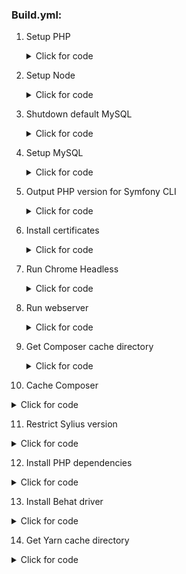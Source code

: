 ### Build.yml:
1. Setup PHP
   <details>
      <summary>Click for code</summary>

      ```YML
           -
              name: Setup PHP
              uses: shivammathur/setup-php@v2
              with:
                php-version: "${{ matrix.php }}"
                extensions: intl
                tools: flex, symfony
                coverage: none
      ```
   </details>

2. Setup Node
   <details>
      <summary>Click for code</summary>

      ```YML
          -
            name: Setup Node
            uses: actions/setup-node@v4
            with:
              node-version: "${{ matrix.node }}"
      ```
   </details>

3. Shutdown default MySQL
    <details>
      <summary>Click for code</summary>

      ```YML
          -
            name: Shutdown default MySQL
            run: sudo service mysql stop
      ```
   </details>

4. Setup MySQL
   <details>
      <summary>Click for code</summary>

      ```YML
          -
            name: Setup MySQL
            uses: mirromutth/mysql-action@v1.1
            with:
              mysql version: "${{ matrix.mysql }}"
              mysql root password: "root"
      ```
   </details>

5. Output PHP version for Symfony CLI
   <details>
      <summary>Click for code</summary>

      ```YML
          -
            name: Output PHP version for Symfony CLI
            run: php -v | head -n 1 | awk '{ print $2 }' > .php-version
      ```
   </details>
6. Install certificates
   <details>
      <summary>Click for code</summary>

      ```YML
          -
            name: Install certificates
            run: symfony server:ca:install
      ```
   </details>

7. Run Chrome Headless
   <details>
      <summary>Click for code</summary>

      ```YML
         -
            name: Run Chrome Headless
            run: google-chrome-stable --enable-automation --disable-background-networking --no-default-browser-check --no-first-run --disable-popup-blocking --disable-default-apps --allow-insecure-localhost --disable-translate --disable-extensions --no-sandbox --enable-features=Metal --headless --remote-debugging-port=9222 --window-size=2880,1800 --proxy-server='direct://' --proxy-bypass-list='*' http://127.0.0.1 > /dev/null 2>&1 &
      ```
   </details>

8. Run webserver
   <details>
      <summary>Click for code</summary>

      ```YML
          -
            name: Run webserver
            run: (cd tests/Application && symfony server:start --port=8080 --dir=public --daemon)
      ```
   </details>
9. Get Composer cache directory
   <details>
      <summary>Click for code</summary>

      ```YML
           -
             name: Get Composer cache directory
             id: composer-cache
             run: echo "dir=$(composer config cache-files-dir)" >> $GITHUB_OUTPUT
      ```
   </details>

10. Cache Composer
   <details>
      <summary>Click for code</summary>

      ```YML
          -
            name: Cache Composer
            uses: actions/cache@v4
            with:
              path: ${{ steps.composer-cache.outputs.dir }}
              key: ${{ runner.os }}-php-${{ matrix.php }}-composer-${{ hashFiles('**/composer.json **/composer.lock') }}
              restore-keys: |
                 ${{ runner.os }}-php-${{ matrix.php }}-composer-
      ```
   </details>

11. Restrict Sylius version
   <details>
      <summary>Click for code</summary>

      ```YML
          -
            name: Restrict Sylius version
            if: matrix.sylius != ''
            run: composer require "sylius/sylius:${{ matrix.sylius }}" --no-update --no-scripts --no-interaction
   
      ```
   </details>

12. Install PHP dependencies
   <details>
      <summary>Click for code</summary>

      ```YML
          -
            name: Install PHP dependencies
            run: composer install --no-interaction
            env:
                SYMFONY_REQUIRE: ${{ matrix.symfony }}
      ```
   </details>

13. Install Behat driver
   <details>
      <summary>Click for code</summary>

      ```YML
          -
           name: Install Behat driver
           run: vendor/bin/bdi browser:google-chrome drivers
      ```
   </details>

14. Get Yarn cache directory
   <details>
      <summary>Click for code</summary>

      ```YML
          -
            name: Get Yarn cache directory
            id: yarn-cache
            run: echo "dir=$(yarn cache dir)" >> $GITHUB_OUTPUT
      ```
    </details>

15. Cache Yarn
   <details>
       <summary>Click for code</summary>

      ```YML
          -
            name: Cache Yarn
            uses: actions/cache@v4
            with:
              path: ${{ steps.yarn-cache.outputs.dir }}
              key: ${{ runner.os }}-node-${{ matrix.node }}-yarn-${{ hashFiles('**/package.json **/yarn.lock') }}
              restore-keys: |
                ${{ runner.os }}-node-${{ matrix.node }}-yarn-
      ```
    </details>  

16. Install JS dependencies
   <details>
       <summary>Click for code</summary>

      ```YML
          -
            name: Install JS dependencies
            run: |
              (cd tests/Application && yarn install)
      ```
   </details>  

17. Prepare test application database
   <details>
       <summary>Click for code</summary>

      ```YML
         -
            name: Prepare test application database
            run: |
              (cd tests/Application && bin/console doctrine:database:create -vvv)
              (cd tests/Application && bin/console doctrine:migrations:migrate -n -vvv -q)
      ```
   </details>  

18. Prepare test application assets
   <details>
       <summary>Click for code</summary>

      ```YML
          -
            name: Prepare test application assets
            run: |
              (cd tests/Application && bin/console assets:install public -vvv)
              (cd tests/Application && yarn build:prod)
      ```
   </details>  

19. Prepare test application cache
   <details>
       <summary>Click for code</summary>

      ```YML
          -
            name: Prepare test application cache
            run: (cd tests/Application && bin/console cache:warmup -vvv)
      ```
   </details>  

20. Load fixtures in test application
   <details>
       <summary>Click for code</summary>

      ```YML
          -
            name: Load fixtures in test application
            run: (cd tests/Application && bin/console sylius:fixtures:load -n)
      ```
    </details>  

21. Validate composer.json
   <details>
       <summary>Click for code</summary>

      ```YML
          -
            name: Validate composer.json
            run: composer validate --ansi --strict
      ```
   </details>  

22. Validate database schema
   <details>
       <summary>Click for code</summary>

      ```YML
          -
            name: Validate database schema
            run: (cd tests/Application && bin/console doctrine:schema:validate)
      ```
   </details>  

23. Run PHPSpec
   <details>
       <summary>Click for code</summary>

      ```YML
          -
            name: Run PHPSpec
            run: vendor/bin/phpspec run --ansi -f progress --no-interaction
      ```
   </details>  

24. Run PHPUnit
   <details>
       <summary>Click for code</summary>

      ```YML
         -
            name: Run PHPUnit
            run: vendor/bin/phpunit --colors=always
      ```
   </details>  

25. Run Behat
   <details>
       <summary>Click for code</summary>

      ```YML
          -
            name: Run Behat
            run: vendor/bin/behat --colors --strict -vvv --no-interaction -f progress  || vendor/bin/behat --colors --strict -vvv --no-interaction -f progress --rerun
      ```
   </details>

26. Upload Behat logs
   <details>
       <summary>Click for code</summary>

      ```YML
          -
            name: Upload Behat logs
            uses: actions/upload-artifact@v3
            if: failure()
            with:
              name: Behat logs
              path: etc/build/
              if-no-files-found: ignore
      ```
   </details> 

27. Failed build Slack notification
   <details>
       <summary>Click for code</summary>
   
      ```YML
           -
              name: Failed build Slack notification
              uses: rtCamp/action-slack-notify@v2
              if: ${{ failure() && (GithubBuilds.ref == 'refs/heads/main' || GithubBuilds.ref == 'refs/heads/master') }}
              env:
                SLACK_CHANNEL: ${{ secrets.FAILED_BUILD_SLACK_CHANNEL }}
                SLACK_COLOR: ${{ job.status }}
                SLACK_ICON: https://github.com/rtCamp.png?size=48
                SLACK_MESSAGE: ':x:'
                SLACK_TITLE: Failed build on ${{ GithubBuilds.event.repository.name }} repository
                SLACK_USERNAME: ${{ secrets.FAILED_BUILD_SLACK_USERNAME }}
                SLACK_WEBHOOK: ${{ secrets.FAILED_BUILD_SLACK_WEBHOOK }}
      ```
   </details>  

### coding_standard.yml:
1. Setup PHP
   <details>
      <summary>Click for code</summary>

      ```YML
           -
              name: Setup PHP
              uses: shivammathur/setup-php@v2
              with:
                php-version: "${{ matrix.php }}"
                extensions: intl
                tools: flex, symfony
                coverage: none
      ```
   </details>

2. Get Composer cache directory
   <details>
      <summary>Click for code</summary>

      ```YML
          -
             name: Get Composer cache directory
             id: composer-cache
             run: echo "::set-output name=dir::$(composer config cache-files-dir)"
      ```
   </details>

3. Cache Composer
    <details>
      <summary>Click for code</summary>

      ```YML
          -
             name: Cache Composer
             uses: actions/cache@v2
             with:
                 path: ${{ steps.composer-cache.outputs.dir }}
                 key: ${{ runner.os }}-php-${{ matrix.php }}-composer-${{ hashFiles('**/composer.json **/composer.lock') }}
                 restore-keys: |
                     ${{ runner.os }}-php-${{ matrix.php }}-composer-
      ```
   </details>

4. Restrict Symfony version
   <details>
      <summary>Click for code</summary>

      ```YML
          -
             name: Restrict Symfony version
             if: matrix.symfony != ''
             run: |
                 composer global config --no-plugins allow-plugins.symfony/flex true
                 composer global require --no-progress --no-scripts --no-plugins "symfony/flex:^1.10"
                 composer config extra.symfony.require "${{ matrix.symfony }}"
      ```
   </details>

5. Restrict Sylius version
   <details>
      <summary>Click for code</summary>

      ```YML
          -
             name: Restrict Sylius version
             if: matrix.sylius != ''
             run: composer require "sylius/sylius:${{ matrix.sylius }}" --no-update --no-scripts --no-interaction
      ```
   </details>
6. Install PHP dependencies
   <details>
      <summary>Click for code</summary>

      ```YML
          -
             name: Install PHP dependencies
             run: composer install --no-interaction
      ```
   </details>

7. Run PHPStan in src directory
   <details>
      <summary>Click for code</summary>

      ```YML
         -
             name: Run PHPStan src dir
             run: vendor/bin/phpstan analyse -c phpstan.neon -l 8 src/
      ```
   </details>

8. Run PHPStan in spec directory
   <details>
      <summary>Click for code</summary>

      ```YML
         -
             name: Run PHPStan spec dir
             run: vendor/bin/phpstan analyse -c phpstan.neon -l 6 spec/
      ```
   </details>

9. Run ECS
   <details>
      <summary>Click for code</summary>

      ```YML
           -   
             name: Run ECS
             run: vendor/bin/ecs
      ```
   </details>

10. Failed build Slack notification
   <details>
      <summary>Click for code</summary>

      ```YML
          -   
             name: Failed build Slack notification
             uses: rtCamp/action-slack-notify@v2
             if: ${{ failure() && (github.ref == 'refs/heads/main' || github.ref == 'refs/heads/master') }}
             env:
                 SLACK_CHANNEL: ${{ secrets.FAILED_BUILD_SLACK_CHANNEL }}
                 SLACK_COLOR: ${{ job.status }}
                 SLACK_ICON: https://github.com/rtCamp.png?size=48
                 SLACK_MESSAGE: ':x:'
                 SLACK_TITLE: Failed build on ${{ github.event.repository.name }} repository
                 SLACK_USERNAME: ${{ secrets.FAILED_BUILD_SLACK_USERNAME }}
                 SLACK_WEBHOOK: ${{ secrets.FAILED_BUILD_SLACK_WEBHOOK }}
      ```
   </details>

### [Previous chapter](./3_JobsAndStrategySubchapter.md) / [Main page](../GithubBuilds.md) / [Next chapter](./5_ExampleBuildsSubchapter.md)